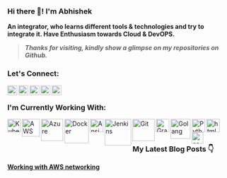 ### Hi there 👋! I'm Abhishek 

**An integrator, who learns different tools & technologies and try to integrate it. Have Enthusiasm towards Cloud & DevOPS.**

> ***Thanks for visiting, kindly show a glimpse on my repositories on Github.***

### Let's Connect:
[<img align="left" alt="abhi | Github" width="22px" src="https://cdn.jsdelivr.net/npm/simple-icons@v3/icons/github.svg" />][GitHub]
[<img align="left" alt="abhi | LinkedIn" width="22px" src="https://cdn.jsdelivr.net/npm/simple-icons@v3/icons/linkedin.svg" />][LinkedIn]
[<img align="left" alt="abhi | Twitter" width="22px" src="https://cdn.jsdelivr.net/npm/simple-icons@v3/icons/twitter.svg" />][Twitter]
[<img align="left" alt="abhi | Hashnode" width="22px" src="https://cdn.jsdelivr.net/npm/simple-icons@v3/icons/hashnode.svg" />][Hashnode]
<a href="abhishekkumar33118@gmail.com">
  <img align="left" width="22px" src="https://cdn.jsdelivr.net/npm/simple-icons@v3/icons/gmail.svg" />
  
</a>

<br>

### I'm Currently Working With:
<img align="left" alt="Kubernetes" width="30px" src="https://upload.wikimedia.org/wikipedia/commons/thumb/0/00/Kubernetes_%28container_engine%29.png/640px-Kubernetes_%28container_engine%29.png"/>
<img align="left" alt="AWS" width="40px" src="https://upload.wikimedia.org/wikipedia/commons/thumb/9/93/Amazon_Web_Services_Logo.svg/640px-Amazon_Web_Services_Logo.svg.png"/>
<img align="left" alt="Azure" width="50px" src="https://upload.wikimedia.org/wikipedia/commons/thumb/a/a8/Microsoft_Azure_Logo.svg/640px-Microsoft_Azure_Logo.svg.png"/>
<img align="left" alt="Docker" width="55px" src="https://upload.wikimedia.org/wikipedia/commons/7/79/Docker_%28container_engine%29_logo.png"/>
<img align="left" alt="Ansible" width="30px" src="https://upload.wikimedia.org/wikipedia/commons/thumb/2/24/Ansible_logo.svg/640px-Ansible_logo.svg.png"/>
<img align="left" alt="Jenkins" width="60px" src="https://upload.wikimedia.org/wikipedia/commons/thumb/e/e3/Jenkins_logo_with_title.svg/640px-Jenkins_logo_with_title.svg.png"/>
<img align="left" alt="Git" width="50px" src="https://upload.wikimedia.org/wikipedia/commons/thumb/e/e0/Git-logo.svg/640px-Git-logo.svg.png"/>
<img align="left" alt="Grafana" width="30px" src="https://upload.wikimedia.org/wikipedia/commons/thumb/3/3b/Grafana_icon.svg/640px-Grafana_icon.svg.png"/>
<img align="left" alt="Golang" width="45px" src="https://upload.wikimedia.org/wikipedia/commons/thumb/0/05/Go_Logo_Blue.svg/640px-Go_Logo_Blue.svg.png"/>
<img align="left" alt="Python" width="30px" src="https://upload.wikimedia.org/wikipedia/commons/c/c3/Python-logo-notext.svg"/>
<img align="left" alt="html" width="30px" src="https://upload.wikimedia.org/wikipedia/commons/6/61/HTML5_logo_and_wordmark.svg"/>
<img align="left" alt="css" width="26px" src="https://upload.wikimedia.org/wikipedia/commons/d/d5/CSS3_logo_and_wordmark.svg"/>
<br><br>

<!--- Links of Social Sites --->

[GitHub]: https://github.com/Abhi03-tech
[LinkedIn]: https://www.linkedin.com/in/abhisheksingh003/
[Twitter]: https://twitter.com/Abhitech03
[Hashnode]: https://hashnode.com/@Abhishek003


### My Latest Blog Posts 👇
<!-- HASHNODE_BLOG:START -->
<p align="left">
<a href="https://abhishek003.hashnode.dev/vpc-subnet-networking" title="VPC, Subnet & Networking"> </a>
<a href="https://abhishek003.hashnode.dev/vpc-subnet-networking" title="Working with AWS networking"><strong>Working with AWS networking</strong></a>

<!-- HASHNODE_BLOG:END -->
